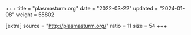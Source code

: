 +++
title = "plasmasturm.org"
date = "2022-03-22"
updated = "2024-01-08"
weight = 55802

[extra]
source = "http://plasmasturm.org/"
ratio = 11
size = 54
+++
